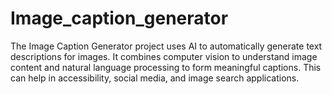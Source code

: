 # Image_caption_generator
The Image Caption Generator project uses AI to automatically generate text descriptions for images. It combines computer vision to understand image content and natural language processing to form meaningful captions. This can help in accessibility, social media, and image search applications.
